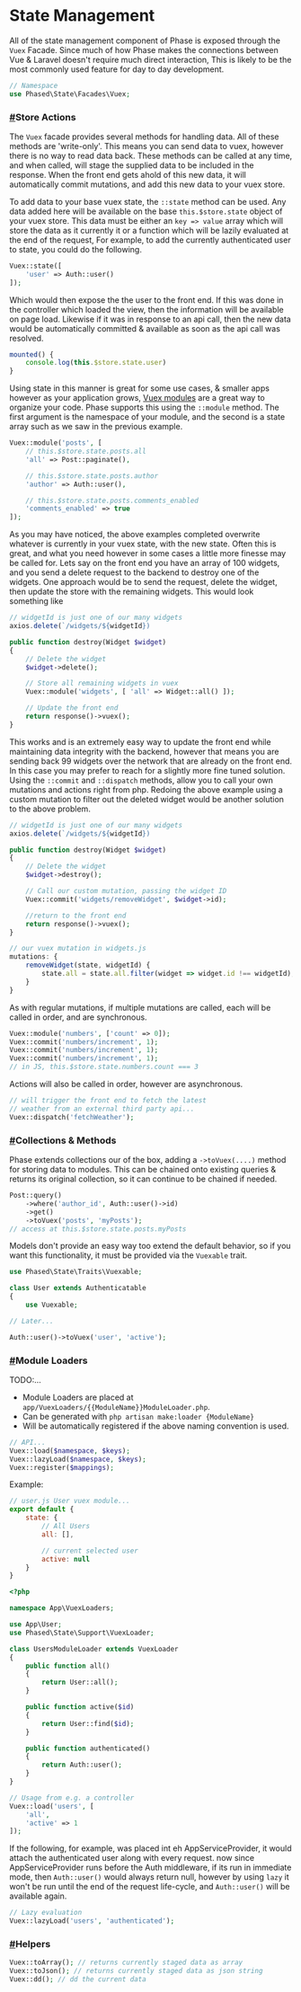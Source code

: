 # State Management

All of the state management component of Phase is exposed through the `Vuex` Facade. Since much of how Phase makes the connections between Vue & Laravel doesn't require much direct interaction, This is likely to be the most commonly used feature for day to day development.
```php
// Namespace
use Phased\State\Facades\Vuex;
```

### [#](#store-actions)Store Actions
The `Vuex` facade provides several methods for handling data. All of these methods are 'write-only'. This means you can send data to vuex, however there is no way to read data back. These methods can be called at any time, and when called, will stage the supplied data to be included in the response. When the front end gets ahold of this new data, it will automatically commit mutations, and add this new data to your vuex store.

To add data to your base vuex state, the `::state` method can be used. Any data added here will be available on the base `this.$store.state` object of your vuex store. This data must be either an `key => value` array which will store the data as it currently it or a function which will be lazily evaluated at the end of the request, For example, to add the currently authenticated user to state, you could do the following.
```php
Vuex::state([
    'user' => Auth::user()
]);
```
Which would then expose the the user to the front end. If this was done in the controller which loaded the view, then the information will be available on page load. Likewise if it was in response to an api call, then the new data would be automatically committed & available as soon as the api call was resolved.
```js
mounted() {
    console.log(this.$store.state.user)
}
```
Using state in this manner is great for some use cases, & smaller apps however as your application grows, [Vuex modules](https://vuex.vuejs.org/guide/modules.html) are a great way to organize your code. Phase supports this using the `::module` method. The first argument is the namespace of your module, and the second is a state array such as we saw in the previous example.
```php
Vuex::module('posts', [
    // this.$store.state.posts.all
    'all' => Post::paginate(),

    // this.$store.state.posts.author
    'author' => Auth::user(),

    // this.$store.state.posts.comments_enabled
    'comments_enabled' => true
]);
```
As you may have noticed, the above examples completed overwrite whatever is currently in your vuex state, with the new state. Often this is great, and what you need however in some cases a little more finesse may be called for. Lets say on the front end you have an array of 100 widgets, and you send a delete request to the backend to destroy one of the widgets. One approach would be to send the request, delete the widget, then update the store with the remaining widgets. This would look something like
```js
// widgetId is just one of our many widgets
axios.delete(`/widgets/${widgetId})
```

```php
public function destroy(Widget $widget)
{
    // Delete the widget
    $widget->delete();

    // Store all remaining widgets in vuex
    Vuex::module('widgets', [ 'all' => Widget::all() ]);

    // Update the front end
    return response()->vuex();
}
```
This works and is an extremely easy way to update the front end while maintaining data integrity with the backend, however that means you are sending back 99 widgets over the network that are already on the front end. In this case you may prefer to reach for a slightly more fine tuned solution. Using the `::commit` and `::dispatch` methods, allow you to call your own mutations and actions right from php. Redoing the above example using a custom mutation to filter out the deleted widget would be another solution to the above problem.
```js
// widgetId is just one of our many widgets
axios.delete(`/widgets/${widgetId})
```

```php
public function destroy(Widget $widget)
{
    // Delete the widget
    $widget->destroy();

    // Call our custom mutation, passing the widget ID
    Vuex::commit('widgets/removeWidget', $widget->id);

    //return to the front end
    return response()->vuex();
}
```

```js
// our vuex mutation in widgets.js
mutations: {
    removeWidget(state, widgetId) {
        state.all = state.all.filter(widget => widget.id !== widgetId);
    }
}
```
As with regular mutations, if multiple mutations are called, each will be called in order, and are synchronous.
```php
Vuex::module('numbers', ['count' => 0]);
Vuex::commit('numbers/increment', 1);
Vuex::commit('numbers/increment', 1);
Vuex::commit('numbers/increment', 1);
// in JS, this.$store.state.numbers.count === 3
```
Actions will also be called in order, however are asynchronous.
```php
// will trigger the front end to fetch the latest
// weather from an external third party api...
Vuex::dispatch('fetchWeather');
```

### [#](#collections--methods)Collections & Methods
Phase extends collections our of the box, adding a `->toVuex(....)` method for storing data to modules. This can be chained onto existing queries & returns its original collection, so it can continue to be chained if needed.
```php
Post::query()
    ->where('author_id', Auth::user()->id)
    ->get()
    ->toVuex('posts', 'myPosts');
// access at this.$store.state.posts.myPosts
```
Models don't provide an easy way too extend the default behavior, so if you want this functionality, it must be provided via the `Vuexable` trait.
```php
use Phased\State\Traits\Vuexable;

class User extends Authenticatable
{
    use Vuexable;

// Later...

Auth::user()->toVuex('user', 'active');
```

### [#](#module-loaders)Module Loaders
TODO:...

- Module Loaders are placed at `app/VuexLoaders/{{ModuleName}}ModuleLoader.php`.
- Can be generated with `php artisan make:loader {ModuleName}`
- Will be automatically registered if the above naming convention is used.

```php
// API...
Vuex::load($namespace, $keys);
Vuex::lazyLoad($namespace, $keys);
Vuex::register($mappings);
```

Example:
```js
// user.js User vuex module...
export default {
    state: {
        // All Users
        all: [],

        // current selected user
        active: null
    }
}
```

```php
<?php

namespace App\VuexLoaders;

use App\User;
use Phased\State\Support\VuexLoader;

class UsersModuleLoader extends VuexLoader
{
    public function all()
    {
        return User::all();
    }

    public function active($id)
    {
        return User::find($id);
    }

    public function authenticated()
    {
        return Auth::user();
    }
}
```

```php
// Usage from e.g. a controller
Vuex::load('users', [
    'all',
    'active' => 1
]);
```

If the following, for example, was placed int eh AppServiceProvider, it would attach the authenticated user along with every request. now since AppServiceProvider runs before the Auth middleware, if its run in immediate mode, then `Auth::user()` would always return null, however by using `lazy` it won't be run until the end of the request life-cycle, and `Auth::user()` will be available again.
```php
// Lazy evaluation
Vuex::lazyLoad('users', 'authenticated');
```

### [#](#helpers)Helpers
```php
Vuex::toArray(); // returns currently staged data as array
Vuex::toJson(); // returns currently staged data as json string
Vuex::dd(); // dd the current data
```
